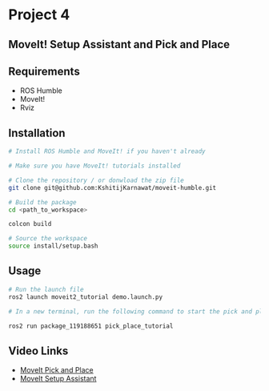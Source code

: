 # Project 4

## MoveIt! Setup Assistant and Pick and Place

## Requirements

- ROS Humble
- MoveIt!
- Rviz

## Installation

```bash
# Install ROS Humble and MoveIt! if you haven't already

# Make sure you have MoveIt! tutorials installed

# Clone the repository / or donwload the zip file
git clone git@github.com:KshitijKarnawat/moveit-humble.git

# Build the package
cd <path_to_workspace>

colcon build

# Source the workspace
source install/setup.bash
```

## Usage

```bash
# Run the launch file
ros2 launch moveit2_tutorial demo.launch.py

# In a new terminal, run the following command to start the pick and place demo:

ros2 run package_119188651 pick_place_tutorial
```

## Video Links

- [MoveIt Pick and Place](https://youtu.be/f4jPHQOG504)
- [MoveIt Setup Assistant](https://youtu.be/T7-E3bh5LMU)
